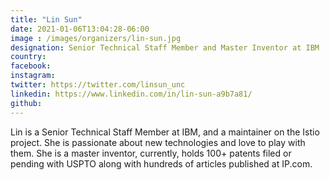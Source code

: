 ```yaml
---
title: "Lin Sun"
date: 2021-01-06T13:04:28-06:00
image : /images/organizers/lin-sun.jpg
designation: Senior Technical Staff Member and Master Inventor at IBM
country: 
facebook: 
instagram: 
twitter: https://twitter.com/linsun_unc
linkedin: https://www.linkedin.com/in/lin-sun-a9b7a81/
github: 
---
```


Lin is a Senior Technical Staff Member at IBM, and a maintainer on the Istio project. She is passionate about new technologies and love to play with them. She is a master inventor, currently, holds 100+ patents filed or pending with USPTO along with hundreds of articles published at IP.com.